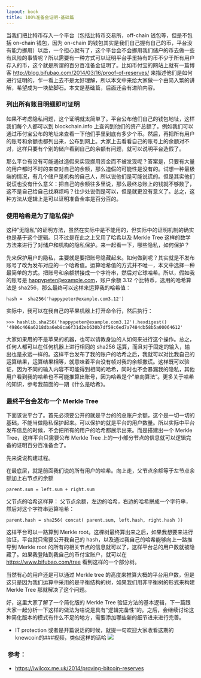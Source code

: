 ```yaml
---
layout: book
title: 100%准备金证明-基础篇
---
```


当我们把比特币存入一个平台（包括比特币交易所，off-chain 钱包等，但是不包括 on-chain 钱包，因为 on-chain 的钱包其实是我们自己握有自己的币，平台没有能力挪用）以后，一个担心就有了，这个平台会不会挪用我们储户的币去做一些有风险的事情呢？所以需要有一种方式可以证明平台手里持有的币不少于所有用户存入的币，这个就是所谓的百分百准备金证明了。比如币付宝的网站上就有一篇博客 <http://blog.bifubao.com/2014/03/16/proof-of-reserves/> 来描述他们是如何进行证明的，乍一看上去不是太好理解，所以本文中来给大家做一个由简入繁的讲解，希望成为一块垫脚石。本文是基础篇，后面还会有进阶内容。


### 列出所有账目明细即可证明

如果不考虑隐私问题，这个证明就太简单了。平台公布他们自己的钱包地址，这样我们每个人都可以到 blockchain.info 上查询到他们的资产总额了。例如我们可以通过币付宝公布的地址来查看一下他们手里到底有多少个币。然后，再把所有用户的账号和余额也都列出来，公布到网上。大家上去看看自己的账号上的余额对不对，这样只要有个别的储户看到自己的余额有问题，就可以说明平台造假了。

那么平台有没有可能通过造假来实现挪用资金而不被发现呢？答案是，只要有大量的用户都时不时的来查对自己的余额，那么造假的可能性是没有的。试想一种最极端的情况，有几个储户是机构的自己人，所以说他们是可能说谎的。但是其实他们说谎也没有什么意义：把自己的余额往多里说，那么最终总账上的钱就不够数了，这不是自己给自己找麻烦吗？往少处说倒是可以，但是就更没有意义了。总之，这种方法从逻辑上是可以证明准备金率是百分百的。


### 使用哈希是为了隐私保护

这种”无隐私“的证明方法，虽然在实际中是不能用的，但实际中的证明机制的确实也是基于这个逻辑。只不过是在此之上又用了哈希以及 Merkle Tree 这样的数学方法来进行了对储户和机构的隐私保护。来一起看一下，哪些隐私，如何保护？

先来保护用户的隐私，主要就是要把账号隐藏起来。如何做到呢？其实就是不发布账号了改为发布对应的一个哈希值。运算哈希值的方式并不唯一，本文中选择一种最简单的方式。把账号和余额拼接成一个字符串，然后对它球哈希。所以，假如我的账号是 happypeter@example.com，账户余额 3.12 个比特币，选用的哈希算法是 sha256，那么最终可以这样来运算我的哈希值：

    hash =  sha256('happypeter@example.com3.12')
  

实际中，我可以在我自己的苹果机器上打开命令行，然后执行：

    >>> hashlib.sha256('happypeter@example.com3.12').hexdigest()
    '4986c466a6218dba6eb8ca6f31d2eb630b7df59c6ed7a7484db58b5a00064612'

大家如果用的不是苹果的机器，也可以请教身边的人如何来进行这个操作。总之，任何人都可以在任何机器上进行相同的 sha256 运算，而且对于固定的输入，输出也是永远一样的。这样平台发布了我的账户的哈希之后，我就可以对比我自己的运算结果，运算结果相等，就意味着平台没有帧对我的余额撒谎。这样既可以验证，因为不同的输入内容不可能得到相同的哈希，同时也不会暴漏我的隐私，其他用户看到我的哈希也不可能推算出账号，因为哈希是个”单向算法“。更多关于哈希的知识，参考我前面的一期《什么是哈希》。


### 最终平台会发布一个 Merkle Tree

下面该说平台了。首先必须要公开的就是平台的的总账户余额，这个是一切一切的基础，不能当做隐私保护起来。可以保护的就是平台的用户数量。所以实际中平台发布信息的时候，不会把所有的用户的哈希都展示出来。而是搭建出一个 Merkle Tree，这样平台只需要公布 Merkle Tree 上的一小部分节点的信息就可以逻辑完备的证明百分百准备金了。

先来说说构建过程。

在最底层，就是前面我们说的所有用户的哈希。向上走，父节点余额等于左节点余额加上右节点的余额

    parent.sum = left.sum + right.sum

父节点的哈希这样算： 父节点余额，左边的哈希，右边的哈希拼成一个字符串，然后对这个字符串运算哈希：

    parent.hash = sha256( concat( parent.sum, left.hash, right.hash ))

这样平台可以一路算到 Merkle root。这棵树最终算出来之后，如果我想要来进行验证，平台就只需要公开我自己的 hash，以及通过我自己的哈希能够向上一路推导到 Merkle root 的所有的相关节点的信息就可以了，这样平台总的用户数就被隐藏了。如果我登陆到我自己的币付宝账户，就可以在 <https://www.bifubao.com/tree> 看到这样的一个部分树。 

当然有心的用户还是可以通过 Merkle tree 的高度来推算大概的平台用户数，但是这只是因为我们运算中采用的是平衡结构的树，如果我们用非平衡树的形式来构建 Merkle Tree 那就解决了这个问题。

好，这里大家了解了一个简化版的 Merkle Tree 验证方法的基本逻辑，下一篇跟大家一起分析一下这样的做法为啥说是具有“逻辑完备性”的。之后，会继续讨论这种简化版本的模式有什么不足的地方，需要添加哪些新的细节进来进行完善。

- IT protection
  或者是开篇说话的时候，就提一句欢迎大家收看这期的knewcoin的###视频，类似这样的话哈
  ![](http://peterpic.qiniudn.com/knewcoin.png)


###  参考：
- <https://iwilcox.me.uk/2014/proving-bitcoin-reserves>